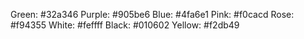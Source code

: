 Green: #32a346
Purple: #905be6
Blue: #4fa6e1
Pink: #f0cacd
Rose: #f94355
White: #feffff
Black: #010602
Yellow: #f2db49